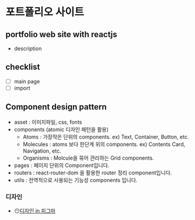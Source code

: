 # 포트폴리오 사이트

## portfolio web site with reactjs

- description

## checklist

- [ ] main page
- [ ] import

## Component design pattern

- asset : 이미지파일, css, fonts
- components (atomic 디자인 패턴을 활용)
  - Atoms : 가장작은 단위의 components. ex) Text, Container, Button, etc.
  - Molecules : atoms 보다 한단계 위의 components. ex) Contents Card, Navigation, etc.
  - Organisms : Molcule을 묶어 관리하는 Grid components.
- pages : 페이지 단위의 Component입니다.
- routers : react-router-dom 을 활용한 router 정리 component입니다.
- utils : 전역적으로 사용되는 기능성 components 입니다.

### 디자인

- 😶[디자인 in 피그마](https://www.figma.com/file/b8NjcO7Fbeibgx38Gq9Pns/%EA%B0%9C%EC%9D%B8-%ED%8F%AC%ED%8A%B8%ED%8F%B4%EB%A6%AC%EC%98%A4-%EC%82%AC%EC%9D%B4%ED%8A%B8?node-id=0%3A1)
